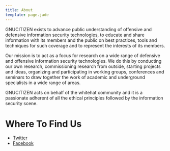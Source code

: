 ```yaml
---
title: About
template: page.jade
---
```


GNUCITIZEN exists to advance public understanding of offensive and defensive information security technologies, to educate and share information with its members and the public on best practices, tools and techniques for such coverage and to represent the interests of its members.

Our mission is to act as a focus for research on a wide range of defensive and offensive information security technologies. We do this by conducting our own research, commissioning research from outside, starting projects and ideas, organizing and participating in working groups, conferences and seminars to draw together the work of academic and underground specialists in a wide range of areas.

GNUCITIZEN acts on behalf of the whitehat community and it is a passionate adherent of all the ethical principles followed by the information security scene.

# Where To Find Us

* [Twitter](https://twitter.com/gnucitizen)
* [Facebook](https://www.facebook.com/gnucitizen)
